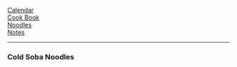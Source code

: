[Calendar](https://github.com/vmsmith/EDT/blob/master/calendar.md)    
[Cook Book](https://github.com/vmsmith/Cookbook/blob/master/README.md)    
[Noodles](https://github.com/vmsmith/Cookbook/blob/master/noodles.md)   
[Notes](https://github.com/vmsmith/Cookbook/blob/master/notes.md)    

-----    

### Cold Soba Noodles    
